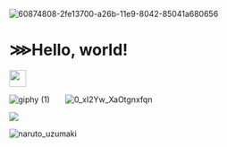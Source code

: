 ![60874808-2fe13700-a26b-11e9-8042-85041a680656](https://user-images.githubusercontent.com/67204309/112770419-4aad9d80-9044-11eb-8f0c-936864694c75.png)

# ⋙Hello, world! 

<img src="https://raw.githubusercontent.com/MartinHeinz/MartinHeinz/master/wave.gif" width="30px">



![giphy (1)](https://user-images.githubusercontent.com/67204309/112771383-2acca880-9049-11eb-8e33-d3dd8c31e34f.gif)&nbsp;&nbsp;&nbsp;&nbsp;&nbsp;&nbsp;&nbsp;![0_xI2Yw_XaOtgnxfqn](https://user-images.githubusercontent.com/67204309/112771670-93685500-904a-11eb-8f1f-30b8d949bcef.gif)

<img align="center" src="https://github-readme-stats.vercel.app/api/top-langs/?username=<USERNAME>&theme=<THEME_NAME>" />


![naruto_uzumaki](https://user-images.githubusercontent.com/67204309/112771059-6f574480-9047-11eb-8e2a-e2f2fb2e8f0f.jpg)





<!--
**ManoranjanThakur/ManoranjanThakur** is a ✨ _special_ ✨ repository because its `README.md` (this file) appears on your GitHub profile.

Here are some ideas to get you started:

- 🔭 I’m currently working on ...
- 🌱 I’m currently learning ...
- 👯 I’m looking to collaborate on ...
- 🤔 I’m looking for help with ...
- 💬 Ask me about ...
- 📫 How to reach me: ...
- 😄 Pronouns: ...
- ⚡ Fun fact: ...
-->
